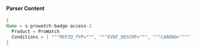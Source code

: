 #### Parser Content
```Java
{
Name = s-prowatch-badge-access-2
  Product = ProWatch
  Conditions = [ """REFID_TYP=""", """EVNT_DESCRP=""", """CARDNO="""" ]
}
```
